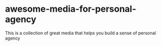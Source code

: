 # awesome-media-for-personal-agency
This is a collection of great media that helps you build a sense of personal agency
